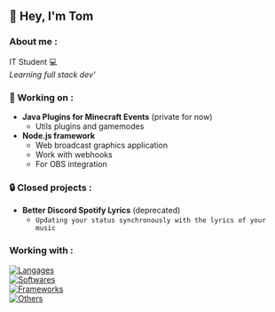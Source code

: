 ## 👋 Hey, I'm Tom

### About me :
IT Student 💻 <br>
*Learning full stack dev'*

### 🚧 Working on :
- **Java Plugins for Minecraft Events** (private for now)
  - Utils plugins and gamemodes
- **Node.js framework**
  - Web broadcast graphics application
  - Work with webhooks
  - For OBS integration

### 🔒 Closed projects :
- **Better Discord Spotify Lyrics** (deprecated)
  - `Updating your status synchronously with the lyrics of your music`

### Working with :
[![Langages](https://skillicons.dev/icons?i=java,js,html,css,php,mysql)](https://github.com/tommrchd) <br>
[![Softwares](https://skillicons.dev/icons?i=idea,phpstorm,vscode,androidstudio)](https://github.com/tommrchd) <br>
[![Frameworks](https://skillicons.dev/icons?i=symfony,vue,bootstrap,pinia)](https://github.com/tommrchd) <br>
[![Others](https://skillicons.dev/icons?i=discord,nodejs,npm,cloudflare)](https://github.com/tommrchd) <br>

<!--
**tommrchd/tommrchd** is a ✨ _special_ ✨ repository because its `README.md` (this file) appears on your GitHub profile.

Here are some ideas to get you started:

- 🔭 I’m currently working on ...
- 🌱 I’m currently learning ...
- 👯 I’m looking to collaborate on ...
- 🤔 I’m looking for help with ...
- 💬 Ask me about ...
- 📫 How to reach me: ...
- 😄 Pronouns: ...
- ⚡ Fun fact: ...
-->
